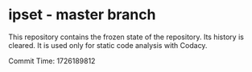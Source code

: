 # ipset - master branch

This repository contains the frozen state of the repository.
Its history is cleared. It is used only for static code
analysis with Codacy.

Commit Time: 1726189812